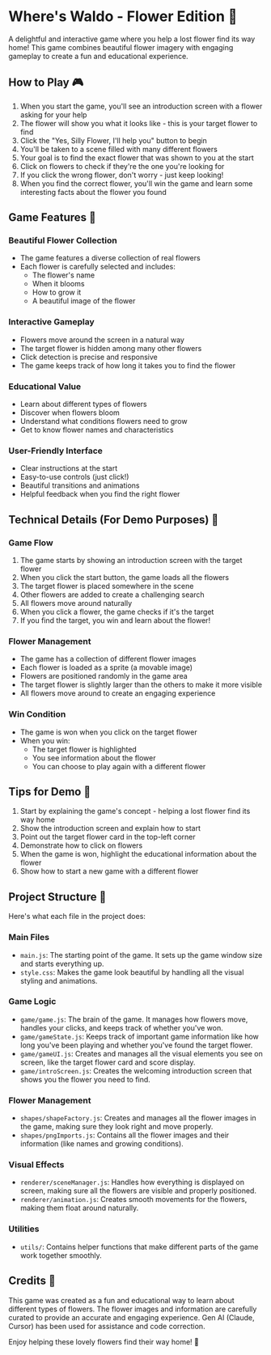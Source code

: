 # Where's Waldo - Flower Edition 🌸

A delightful and interactive game where you help a lost flower find its way home! This game combines beautiful flower imagery with engaging gameplay to create a fun and educational experience.

## How to Play 🎮

1. When you start the game, you'll see an introduction screen with a flower asking for your help
2. The flower will show you what it looks like - this is your target flower to find
3. Click the "Yes, Silly Flower, I'll help you" button to begin
4. You'll be taken to a scene filled with many different flowers
5. Your goal is to find the exact flower that was shown to you at the start
6. Click on flowers to check if they're the one you're looking for
7. If you click the wrong flower, don't worry - just keep looking!
8. When you find the correct flower, you'll win the game and learn some interesting facts about the flower you found

## Game Features 🌟

### Beautiful Flower Collection
- The game features a diverse collection of real flowers
- Each flower is carefully selected and includes:
  - The flower's name
  - When it blooms
  - How to grow it
  - A beautiful image of the flower

### Interactive Gameplay
- Flowers move around the screen in a natural way
- The target flower is hidden among many other flowers
- Click detection is precise and responsive
- The game keeps track of how long it takes you to find the flower

### Educational Value
- Learn about different types of flowers
- Discover when flowers bloom
- Understand what conditions flowers need to grow
- Get to know flower names and characteristics

### User-Friendly Interface
- Clear instructions at the start
- Easy-to-use controls (just click!)
- Beautiful transitions and animations
- Helpful feedback when you find the right flower

## Technical Details (For Demo Purposes) 🔧

### Game Flow
1. The game starts by showing an introduction screen with the target flower
2. When you click the start button, the game loads all the flowers
3. The target flower is placed somewhere in the scene
4. Other flowers are added to create a challenging search
5. All flowers move around naturally
6. When you click a flower, the game checks if it's the target
7. If you find the target, you win and learn about the flower!

### Flower Management
- The game has a collection of different flower images
- Each flower is loaded as a sprite (a movable image)
- Flowers are positioned randomly in the game area
- The target flower is slightly larger than the others to make it more visible
- All flowers move around to create an engaging experience

### Win Condition
- The game is won when you click on the target flower
- When you win:
  - The target flower is highlighted
  - You see information about the flower
  - You can choose to play again with a different flower

## Tips for Demo 🎯

1. Start by explaining the game's concept - helping a lost flower find its way home
2. Show the introduction screen and explain how to start
3. Point out the target flower card in the top-left corner
4. Demonstrate how to click on flowers
5. When the game is won, highlight the educational information about the flower
6. Show how to start a new game with a different flower

## Project Structure 📁

Here's what each file in the project does:

### Main Files
- `main.js`: The starting point of the game. It sets up the game window size and starts everything up.
- `style.css`: Makes the game look beautiful by handling all the visual styling and animations.

### Game Logic
- `game/game.js`: The brain of the game. It manages how flowers move, handles your clicks, and keeps track of whether you've won.
- `game/gameState.js`: Keeps track of important game information like how long you've been playing and whether you've found the target flower.
- `game/gameUI.js`: Creates and manages all the visual elements you see on screen, like the target flower card and score display.
- `game/introScreen.js`: Creates the welcoming introduction screen that shows you the flower you need to find.

### Flower Management
- `shapes/shapeFactory.js`: Creates and manages all the flower images in the game, making sure they look right and move properly.
- `shapes/pngImports.js`: Contains all the flower images and their information (like names and growing conditions).

### Visual Effects
- `renderer/sceneManager.js`: Handles how everything is displayed on screen, making sure all the flowers are visible and properly positioned.
- `renderer/animation.js`: Creates smooth movements for the flowers, making them float around naturally.

### Utilities
- `utils/`: Contains helper functions that make different parts of the game work together smoothly.

## Credits 🙏

This game was created as a fun and educational way to learn about different types of flowers. The flower images and information are carefully curated to provide an accurate and engaging experience. Gen AI (Claude, Cursor) has been used for assistance and code correction.

Enjoy helping these lovely flowers find their way home! 🌸